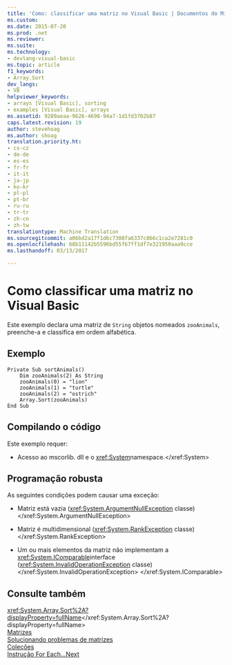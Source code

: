 ```yaml
---
title: 'Como: classificar uma matriz no Visual Basic | Documentos do Microsoft'
ms.custom: 
ms.date: 2015-07-20
ms.prod: .net
ms.reviewer: 
ms.suite: 
ms.technology:
- devlang-visual-basic
ms.topic: article
f1_keywords:
- Array.Sort
dev_langs:
- VB
helpviewer_keywords:
- arrays [Visual Basic], sorting
- examples [Visual Basic], arrays
ms.assetid: 9289aeaa-9626-4698-94a7-1d1fd3702b87
caps.latest.revision: 19
author: stevehoag
ms.author: shoag
translation.priority.ht:
- cs-cz
- de-de
- es-es
- fr-fr
- it-it
- ja-jp
- ko-kr
- pl-pl
- pt-br
- ru-ru
- tr-tr
- zh-cn
- zh-tw
translationtype: Machine Translation
ms.sourcegitcommit: a06bd2a17f1d6c7308fa6337c866c1ca2e7281c0
ms.openlocfilehash: 68b11142b5596bd55f67ff1df7e321950aaa9cce
ms.lasthandoff: 03/13/2017

---
```

# <a name="how-to-sort-an-array-in-visual-basic"></a>Como classificar uma matriz no Visual Basic
Este exemplo declara uma matriz de `String` objetos nomeados `zooAnimals`, preenche-a e classifica em ordem alfabética.  
  
## <a name="example"></a>Exemplo  
  
```  
Private Sub sortAnimals()  
    Dim zooAnimals(2) As String  
    zooAnimals(0) = "lion"  
    zooAnimals(1) = "turtle"  
    zooAnimals(2) = "ostrich"  
    Array.Sort(zooAnimals)  
End Sub  
```  
  
## <a name="compiling-the-code"></a>Compilando o código  
 Este exemplo requer:  
  
-   Acesso ao mscorlib. dll e o <xref:System>namespace.</xref:System>  
  
## <a name="robust-programming"></a>Programação robusta  
 As seguintes condições podem causar uma exceção:  
  
-   Matriz está vazia (<xref:System.ArgumentNullException> classe)</xref:System.ArgumentNullException>  
  
-   Matriz é multidimensional (<xref:System.RankException> classe)</xref:System.RankException>  
  
-   Um ou mais elementos da matriz não implementam a <xref:System.IComparable>interface (<xref:System.InvalidOperationException> classe)</xref:System.InvalidOperationException> </xref:System.IComparable>  
  
## <a name="see-also"></a>Consulte também  
 <xref:System.Array.Sort%2A?displayProperty=fullName></xref:System.Array.Sort%2A?displayProperty=fullName>   
 [Matrizes](../../../../visual-basic/programming-guide/language-features/arrays/index.md)   
 [Solucionando problemas de matrizes](../../../../visual-basic/programming-guide/language-features/arrays/troubleshooting-arrays.md)   
 [Coleções](http://msdn.microsoft.com/library/e76533a9-5033-4a0b-b003-9c2be60d185b)   
 [Instrução For Each...Next](../../../../visual-basic/language-reference/statements/for-each-next-statement.md)
